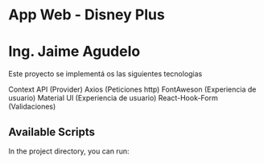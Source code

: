 # App Web - Disney Plus

# Ing. Jaime Agudelo

Este proyecto se implementá os las siguientes tecnologias

Context API (Provider)
Axios (Peticiones http)
FontAweson (Experiencia de usuario)
Material UI (Experiencia de usuario)
React-Hook-Form (Validaciones)

## Available Scripts

In the project directory, you can run:
